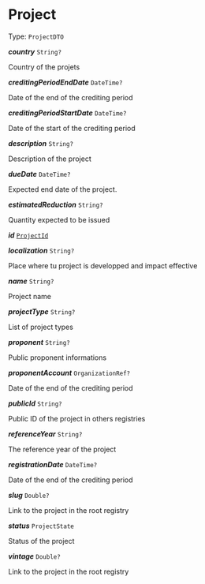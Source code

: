 

# Project

Type: `ProjectDTO`  
<article>

***country*** `String?` 

Country of the projets

</article>
<article>

***creditingPeriodEndDate*** `DateTime?` 

Date of the end of the crediting period

</article>
<article>

***creditingPeriodStartDate*** `DateTime?` 

Date of the start of the crediting period

</article>
<article>

***description*** `String?` 

Description of the project

</article>
<article>

***dueDate*** `DateTime?` 

Expected end date of the project.

</article>
<article>

***estimatedReduction*** `String?` 

Quantity expected to be issued

</article>
<article>

***id*** [`ProjectId`](/docs/project--page#projectid) 

</article>
<article>

***localization*** `String?` 

Place where tu project is developped and impact effective

</article>
<article>

***name*** `String?` 

Project name

</article>
<article>

***projectType*** `String?` 

List of project types

</article>
<article>

***proponent*** `String?` 

Public proponent informations

</article>
<article>

***proponentAccount*** `OrganizationRef?` 

Date of the end of the crediting period

</article>
<article>

***publicId*** `String?` 

Public ID of the project in others registries

</article>
<article>

***referenceYear*** `String?` 

The reference year of the project

</article>
<article>

***registrationDate*** `DateTime?` 

Date of the end of the crediting period

</article>
<article>

***slug*** `Double?` 

Link to the project in the root registry

</article>
<article>

***status*** `ProjectState` 

Status of the project

</article>
<article>

***vintage*** `Double?` 

Link to the project in the root registry

</article>


